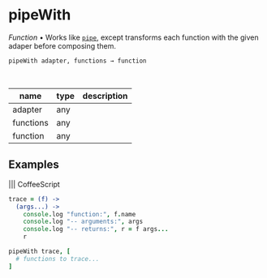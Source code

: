 # pipeWith

_Function_ &bull; Works like [`pipe`](#pipe), except transforms each function with the given adaper before composing them.

<pre><code>pipeWith adapter, functions &rarr; function</code></pre>
<br>

| name | type | description |
|------|------|-------------|
|adapter|any||
|functions|any||
|function|any||



## Examples


 ||| CoffeeScript 
```coffeescript 
trace = (f) ->
  (args...) ->
    console.log "function:", f.name
    console.log "-- arguments:", args
    console.log "-- returns:", r = f args...
    r

pipeWith trace, [
  # functions to trace...
]
```

